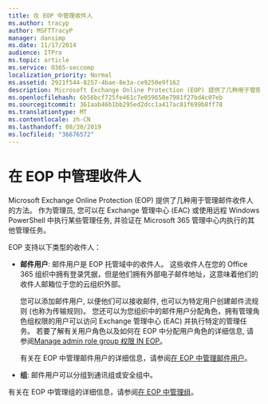 ```yaml
---
title: 在 EOP 中管理收件人
ms.author: tracyp
author: MSFTTracyP
manager: dansimp
ms.date: 11/17/2014
audience: ITPro
ms.topic: article
ms.service: O365-seccomp
localization_priority: Normal
ms.assetid: 2921f544-8257-4bae-8e3a-ce9250e9f162
description: Microsoft Exchange Online Protection (EOP) 提供了几种用于管理邮件收件人的方法。 作为管理员, 您可以在 Exchange 管理中心 (EAC) 或使用远程 Windows PowerShell 中执行某些管理任务, 并验证在 Microsoft 365 管理中心内执行的其他管理任务。
ms.openlocfilehash: 6b56bcf725fe461c7e059658e7981f27bd4c07eb
ms.sourcegitcommit: 361aab46b1bb295ed2dcc1a417ac81f699b8ff78
ms.translationtype: MT
ms.contentlocale: zh-CN
ms.lasthandoff: 08/30/2019
ms.locfileid: "36676572"
---
```

# <a name="manage-recipients-in-eop"></a>在 EOP 中管理收件人

Microsoft Exchange Online Protection (EOP) 提供了几种用于管理邮件收件人的方法。 作为管理员, 您可以在 Exchange 管理中心 (EAC) 或使用远程 Windows PowerShell 中执行某些管理任务, 并验证在 Microsoft 365 管理中心内执行的其他管理任务。
  
EOP 支持以下类型的收件人：
  
- **邮件用户**: 邮件用户是 EOP 托管域中的收件人。 这些收件人在您的 Office 365 组织中拥有登录凭据，但是他们拥有外部电子邮件地址，这意味着他们的收件人邮箱位于您的云组织外部。

  您可以添加邮件用户, 以便他们可以接收邮件, 也可以为特定用户创建邮件流规则 (也称为传输规则)。 您还可以为您组织中的邮件用户分配角色，拥有管理角色组权限的用户可以访问 Exchange 管理中心 (EAC) 并执行特定的管理任务。 若要了解有关用户角色以及如何在 EOP 中分配用户角色的详细信息, 请参阅[Manage admin role group 权限 IN EOP](manage-admin-role-group-permissions-in-eop.md)。

  有关在 EOP 中管理邮件用户的详细信息，请参阅[在 EOP 中管理邮件用户](manage-mail-users-in-eop.md)。

- **组**: 邮件用户可以分组到通讯组或安全组中。

有关在 EOP 中管理组的详细信息，请参阅[在 EOP 中管理组](manage-groups-in-eop.md)。
